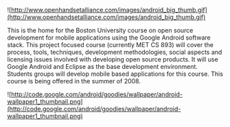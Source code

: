 ![http://www.openhandsetalliance.com/images/android_big_thumb.gif](http://www.openhandsetalliance.com/images/android_big_thumb.gif)

This is the home for the Boston University course on open source development for mobile applications using the Google Android software stack. This project focused course (currently MET CS 893) will cover the process, tools, techniques, development methodologies, social aspects and licensing issues involved with developing open source products. It will use Google Android and Eclipse as the base development environment. Students groups will develop mobile based applications for this course. This course is being offered in the summer of 2008.

![http://code.google.com/android/goodies/wallpaper/android-wallpaper1_thumbnail.png](http://code.google.com/android/goodies/wallpaper/android-wallpaper1_thumbnail.png)